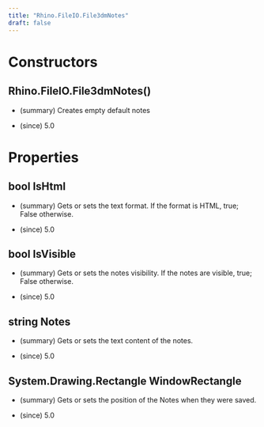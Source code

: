 ```yaml
---
title: "Rhino.FileIO.File3dmNotes"
draft: false
---
```


# Constructors
## Rhino.FileIO.File3dmNotes()
- (summary) 
     Creates empty default notes
     
- (since) 5.0
# Properties
## bool IsHtml
- (summary) 
     Gets or sets the text format. If the format is HTML, true; False otherwise.
     
- (since) 5.0
## bool IsVisible
- (summary) 
     Gets or sets the notes visibility. If the notes are visible, true; False otherwise.
     
- (since) 5.0
## string Notes
- (summary) 
     Gets or sets the text content of the notes.
     
- (since) 5.0
## System.Drawing.Rectangle WindowRectangle
- (summary) 
     Gets or sets the position of the Notes when they were saved.
     
- (since) 5.0
